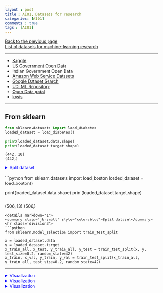 ```yaml
---
layout : post
title : AI01, Datasets for research
categories: [AI01]
comments : true
tags : [AI01]
---
```

[Back to the previous page](https://userdyk-github.github.io/Study.html) <br>
<a href='https://en.wikipedia.org/wiki/List_of_datasets_for_machine-learning_research' target="_blank">List of datasets for machine-learning research</a>

<hr class="division1">

- <a href="www.kaggle.com/" target="_blank">Kaggle</a>
- <a href="www.data.gov/" target="_blank">US Government Open Data</a>
- <a href="https://data.gov.in/" target="_blank">Indian Government Open Data</a>
- <a href="https://registry.opendata.aws/" target="_blank">Amazon Web Service Datasets</a>
- <a href="https://toolbox.google.com/datasetsearch" target="_blank">Google Dataset Search</a>
- <a href="https://archive.ics.uci.edu/ml/" target="_blank">UCI ML Repository</a>
- <a href="https://www.data.go.kr/" target="_blank">Open Data potal</a>
- <a href="http://kosis.kr/index/index.do" target="_blank">kosis</a>

<hr class="division2">

## **From sklearn**

```python
from sklearn.datasets import load_diabetes
loaded_dataset = load_diabetes()

print(loaded_dataset.data.shape)
print(loaded_dataset.target.shape)
```
```
(442, 10)
(442,)
```
<details markdown="1">
<summary class='jb-small' style="color:blue">Split dataset</summary>
<hr class='division3'>
```python
from sklearn.model_selection import train_test_split

x = loaded_dataset.data
y = loaded_dataset.target
x_train_all, x_test, y_train_all, y_test = train_test_split(x, y, test_size=0.2, random_state=42)
x_train, x_val, y_train, y_val = train_test_split(x_train_all, y_train_all, test_size=0.2, random_state=42)
```
<hr class='division3'>
</details>

<details markdown="1">
<summary class='jb-small' style="color:blue">Visualization</summary>
<hr class='division3'>
```python

```
<hr class='division3'>
</details>


<br>
```python
from sklearn.datasets import load_boston
loaded_dataset = load_boston()

print(loaded_dataset.data.shape)
print(loaded_dataset.target.shape)
```
```
(506, 13)
(506,)
```
<details markdown="1">
<summary class='jb-small' style="color:blue">Split dataset</summary>
<hr class='division3'>
```python
from sklearn.model_selection import train_test_split

x = loaded_dataset.data
y = loaded_dataset.target
x_train_all, x_test, y_train_all, y_test = train_test_split(x, y, test_size=0.2, random_state=42)
x_train, x_val, y_train, y_val = train_test_split(x_train_all, y_train_all, test_size=0.2, random_state=42)
```
<hr class='division3'>
</details>

<details markdown="1">
<summary class='jb-small' style="color:blue">Visualization</summary>
<hr class='division3'>
```python

```

<hr class='division3'>
</details>


<br>
```python
from sklearn.datasets import load_breast_cancer
loaded_dataset = load_breast_cancer()

print(loaded_dataset.data.shape)
print(loaded_dataset.target.shape)
```
```
(569, 30)
(569,)
```
<details markdown="1">
<summary class='jb-small' style="color:blue">Split dataset</summary>
<hr class='division3'>
```python
from sklearn.model_selection import train_test_split

x = loaded_dataset.data
y = loaded_dataset.target
x_train_all, x_test, y_train_all, y_test = train_test_split(x, y, test_size=0.2, random_state=42)
x_train, x_val, y_train, y_val = train_test_split(x_train_all, y_train_all, test_size=0.2, random_state=42)
```
<hr class='division3'>
</details>

<details markdown="1">
<summary class='jb-small' style="color:blue">Visualization</summary>
<hr class='division3'>
```python
import matplotlib.pyplot as plt

fig, axes = plt.subplots(3,3, figsize=(10,10))
for i in range(3):
    for j in range(3):
        axes[i, j].scatter(loaded_dataset.data[:,3*i+j], loaded_dataset.target)
        axes[i, j].set_title("%d"%(3*i+j))
plt.tight_layout()
plt.show()
```
![download](https://user-images.githubusercontent.com/52376448/68390612-000a5780-01a9-11ea-9ff1-edf2bc853663.png)
<hr class='division3'>
</details>


<br>
```python
from sklearn.datasets import load_digits
loaded_dataset = load_digits()

print(loaded_dataset.data.shape)
print(loaded_dataset.target.shape)
```
```
(1797, 64)
(1797,)
```
<details markdown="1">
<summary class='jb-small' style="color:blue">Split dataset</summary>
<hr class='division3'>
```python
from sklearn.model_selection import train_test_split

x = loaded_dataset.data
y = loaded_dataset.target
x_train_all, x_test, y_train_all, y_test = train_test_split(x, y, test_size=0.2, random_state=42)
x_train, x_val, y_train, y_val = train_test_split(x_train_all, y_train_all, test_size=0.2, random_state=42)
```
<hr class='division3'>
</details>

<details markdown="1">
<summary class='jb-small' style="color:blue">Visualization</summary>
<hr class='division3'>
```python

```

<hr class='division3'>
</details>


<br>
```python
from sklearn.datasets import load_iris
loaded_dataset = load_iris()

print(loaded_dataset.data.shape)
print(loaded_dataset.target.shape)
```
```
(150, 4)
(150,)
```
<details markdown="1">
<summary class='jb-small' style="color:blue">Split dataset</summary>
<hr class='division3'>
```python
from sklearn.model_selection import train_test_split

x = loaded_dataset.data
y = loaded_dataset.target
x_train_all, x_test, y_train_all, y_test = train_test_split(x, y, test_size=0.2, random_state=42)
x_train, x_val, y_train, y_val = train_test_split(x_train_all, y_train_all, test_size=0.2, random_state=42)
```
<hr class='division3'>
</details>

<details markdown="1">
<summary class='jb-small' style="color:blue">Visualization</summary>
<hr class='division3'>
```python

```

<hr class='division3'>
</details>


<br>
```python
from sklearn.datasets import load_linnerud
loaded_dataset = load_linnerud()

print(loaded_dataset.data.shape)
print(loaded_dataset.target.shape)
```
```
(20, 3)
(20, 3)
```
<details markdown="1">
<summary class='jb-small' style="color:blue">Split dataset</summary>
<hr class='division3'>
```python
from sklearn.model_selection import train_test_split

x = loaded_dataset.data
y = loaded_dataset.target
x_train_all, x_test, y_train_all, y_test = train_test_split(x, y, test_size=0.2, random_state=42)
x_train, x_val, y_train, y_val = train_test_split(x_train_all, y_train_all, test_size=0.2, random_state=42)
```
<hr class='division3'>
</details>

<details markdown="1">
<summary class='jb-small' style="color:blue">Visualization</summary>
<hr class='division3'>
```python

```

<hr class='division3'>
</details>


<br>
```python
from sklearn.datasets import load_wine
loaded_dataset = load_wine()

print(loaded_dataset.data.shape)
print(loaded_dataset.target.shape)
```
```
(178, 13)
(178,)
```
<details markdown="1">
<summary class='jb-small' style="color:blue">Split dataset</summary>
<hr class='division3'>
```python
from sklearn.model_selection import train_test_split

x = loaded_dataset.data
y = loaded_dataset.target
x_train_all, x_test, y_train_all, y_test = train_test_split(x, y, test_size=0.2, random_state=42)
x_train, x_val, y_train, y_val = train_test_split(x_train_all, y_train_all, test_size=0.2, random_state=42)
```
<hr class='division3'>
</details>

<details markdown="1">
<summary class='jb-small' style="color:blue">Visualization</summary>
<hr class='division3'>
```python

```

<hr class='division3'>
</details>


<br><br><br>
<hr class="division1">

Reference

- <a href='https://lionbridge.ai/datasets/20-best-image-datasets-for-computer-vision/' target="_blank">20 Free Image Datasets for Computer Vision</a>

---
